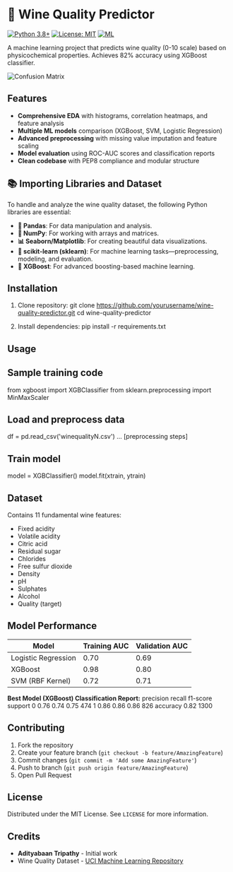 # 🍷 Wine Quality Predictor

[![Python 3.8+](https://img.shields.io/badge/python-3.8+-blue.svg)](https://www.python.org/downloads/)
[![License: MIT](https://img.shields.io/badge/License-MIT-yellow.svg)](https://opensource.org/licenses/MIT)
[![ML](https://img.shields.io/badge/Machine%20Learning-XGBoost%20|%20SVC%20|%20LogisticRegression-orange)](https://scikit-learn.org/)

A machine learning project that predicts wine quality (0-10 scale) based on physicochemical properties. Achieves 82% accuracy using XGBoost classifier.

![Confusion Matrix](https://via.placeholder.com/600x400?text=Confusion+Matrix+Example) <!-- Replace with actual plot -->

## Features
- **Comprehensive EDA** with histograms, correlation heatmaps, and feature analysis
- **Multiple ML models** comparison (XGBoost, SVM, Logistic Regression)
- **Advanced preprocessing** with missing value imputation and feature scaling
- **Model evaluation** using ROC-AUC scores and classification reports
- **Clean codebase** with PEP8 compliance and modular structure

## 📚 Importing Libraries and Dataset

To handle and analyze the wine quality dataset, the following Python libraries are essential:

- **🐼 Pandas**: For data manipulation and analysis.
- **🔢 NumPy**: For working with arrays and matrices.
- **📊 Seaborn/Matplotlib**: For creating beautiful data visualizations.
- **🤖 scikit-learn (sklearn)**: For machine learning tasks—preprocessing, modeling, and evaluation.
- **🚀 XGBoost**: For advanced boosting-based machine learning.

## Installation
1. Clone repository:
   git clone https://github.com/yourusername/wine-quality-predictor.git
   cd wine-quality-predictor

2. Install dependencies:
   pip install -r requirements.txt


## Usage
## Sample training code
from xgboost import XGBClassifier
from sklearn.preprocessing import MinMaxScaler

## Load and preprocess data
df = pd.read_csv('winequalityN.csv')
... [preprocessing steps]

## Train model
model = XGBClassifier()
model.fit(xtrain, ytrain)

## Dataset
Contains 11 fundamental wine features:
- Fixed acidity
- Volatile acidity
- Citric acid
- Residual sugar
- Chlorides
- Free sulfur dioxide
- Density
- pH
- Sulphates
- Alcohol
- Quality (target)

## Model Performance
| Model                | Training AUC | Validation AUC |
|----------------------|--------------|----------------|
| Logistic Regression  | 0.70         | 0.69           |
| XGBoost              | 0.98         | 0.80           |
| SVM (RBF Kernel)     | 0.72         | 0.71           |

**Best Model (XGBoost) Classification Report:**
          precision    recall  f1-score   support
       0       0.76      0.74      0.75       474
       1       0.86      0.86      0.86       826
accuracy                           0.82      1300


## Contributing
1. Fork the repository
2. Create your feature branch (`git checkout -b feature/AmazingFeature`)
3. Commit changes (`git commit -m 'Add some AmazingFeature'`)
4. Push to branch (`git push origin feature/AmazingFeature`)
5. Open Pull Request

## License
Distributed under the MIT License. See `LICENSE` for more information.

## Credits
- **Adityabaan Tripathy** - Initial work
- Wine Quality Dataset - [UCI Machine Learning Repository](https://archive.ics.uci.edu/ml/datasets/wine+quality)

